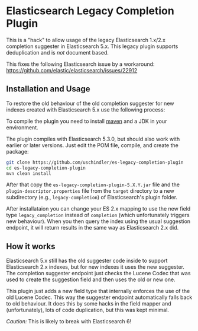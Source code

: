 # Elasticsearch Legacy Completion Plugin #

This is a "hack" to allow usage of the legacy Elasticsearch 1.x/2.x
completion suggester in Elasticsearch 5.x. This legacy plugin supports
deduplication and is *not* document based.

This fixes the following Elasticsearch issue by a workaround:
https://github.com/elastic/elasticsearch/issues/22912

## Installation and Usage ##

To restore the old behaviour of the old completion suggester for new
indexes created with Elasticsearch 5.x use the following process:

To compile the plugin you need to install 
[maven](https://maven.apache.org/) and a JDK in your environment.

The plugin compiles with Elasticsearch 5.3.0, but should also work with
earlier or later versions. Just edit the POM file, compile, and create
the package:

```sh
git clone https://github.com/uschindler/es-legacy-completion-plugin
cd es-legacy-completion-plugin
mvn clean install
```

After that copy the `es-legacy-completion-plugin-5.X.Y.jar` file and the
`plugin-descriptor.properties` file from the `target` directory to a new
subdirectory (e.g., `legacy-completion`) of Elasticsearch's plugin
folder.

After installataion you can change your ES 2.x mapping to use the new
field type `legacy_completion` instead of `completion` (which
unfortunately triggers new behaviour). When you then query the index
using the usual suggestion endpoint, it will return results in the same
way as Elasticsearch 2.x did.

## How it works ##

Elasticsearch 5.x still has the old suggester code inside to support
Elasticsearch 2.x indexes, but for new indexes it uses the new
suggester. The completion suggester endpoint just checks the Lucene
Codec that was used to create the suggestion field and then uses the old
or new one.

This plugin just adds a new field type that internally enforces the use
of the old Lucene Codec. This way the suggester endpoint automatically
falls back to old behaviour. It does this by some hacks in the field
mapper and (unfortunately), lots of code duplication, but this was kept
minimal.

*Caution:* This is likely to break with Elasticsearch 6!
